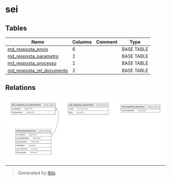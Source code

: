 # sei

## Tables

| Name | Columns | Comment | Type |
| ---- | ------- | ------- | ---- |
| [md_resposta_envio](md_resposta_envio.md) | 6 |  | BASE TABLE |
| [md_resposta_parametro](md_resposta_parametro.md) | 2 |  | BASE TABLE |
| [md_resposta_processo](md_resposta_processo.md) | 1 |  | BASE TABLE |
| [md_resposta_rel_documento](md_resposta_rel_documento.md) | 2 |  | BASE TABLE |

## Relations

![er](schema.svg)

---

> Generated by [tbls](https://github.com/k1LoW/tbls)

